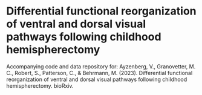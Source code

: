 # Differential functional reorganization of ventral and dorsal visual pathways following childhood hemispherectomy

Accompanying code and data repository for: Ayzenberg, V., Granovetter, M. C., Robert, S., Patterson, C., & Behrmann, M. (2023). Differential functional reorganization of ventral and dorsal visual pathways following childhood hemispherectomy. bioRxiv.




